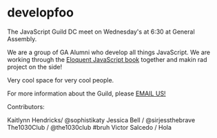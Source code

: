 # developfoo

The JavaScript Guild DC meet on Wednesday's at 6:30 at General Assembly.

We are a group of GA Alumni who develop all things JavaScript.  We are working through the <a href="http://eloquentjavascript.net/">Eloquent JavaScript book</a> together and makin rad project on the side!

Very cool space for very cool people.

For more information about the Guild, please <a href="mailto:bphaaland@gmail.com">EMAIL US!</a>

Contributors:

Kaitlynn Hendricks/ @sophistikaty
Jessica Bell / @sirjessthebrave
The1030Club / @the1030club #bruh
Victor Salcedo / Hola 
